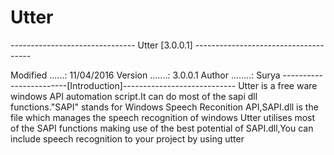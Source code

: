 # Utter
------------------------------- Utter [3.0.0.1] -------------------------------------

Modified ......: 11/04/2016
Version .......: 3.0.0.1
Author ........: Surya
------------------------[Introduction]----------------------------
Utter is a free ware windows API automation script.It can do most of the sapi dll
functions."SAPI" stands for Windows Speech Reconition API,SAPI.dll is the file
which manages the speech recognition of windows Utter utilises most of the SAPI 
functions making use of the best potential of SAPI.dll,You can include speech 
recognition to your project by using utter

